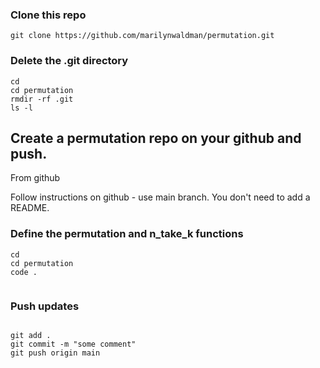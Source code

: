 ### Clone this repo

```
git clone https://github.com/marilynwaldman/permutation.git

```

###  Delete the .git directory 

```
cd 
cd permutation
rmdir -rf .git
ls -l

```


##  Create a permutation repo on your github and push.

From github

Follow instructions on github - use main branch.  You don't need to add a README.



###  Define the permutation and n_take_k functions

```
cd
cd permutation
code .


```


### Push updates

```

git add .
git commit -m "some comment"
git push origin main


```

